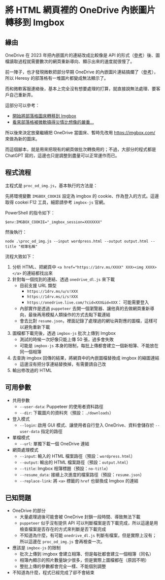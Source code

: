 # 將 HTML 網頁裡的 OneDrive 內嵌圖片轉移到 Imgbox

## 緣由

OneDrive 在 2023 年把內嵌圖片的連結改成比較像是 API 的形式（[參考](https://kheresy.wordpress.com/2023/06/30/onedrive-image-embed-link-changed/)）後、圖檔讀取過程就需要數次的網頁重新導向、顯示出來的速度就很慢了。

前一陣子，也才發現微軟把部分早期 OneDrive 的內嵌圖片連結搞爛了（[參考](https://kheresy.wordpress.com/2025/05/11/some-embed-image-of-onedrive-fail/)），所以 Heresy 的部落格有一堆圖片都變成無法顯示了。

而和微軟客服連絡後，基本上完全沒有想要處理的打算，就直接說無法處理、要客戶自己重新弄。

這部分可以參考：
- [開始將部落格圖床轉移到 Imgbox](https://kheresy.wordpress.com/2025/06/08/convert-embed-image-from-onedrive-to-imgbox/)
- [看來部落格被微軟搞得災情比想像的嚴重…](https://kheresy.wordpress.com/2025/06/24/onedrive-images-in-old-post/)

所以後來決定放棄繼續把 OneDrive 當圖床、暫時先改用 https://imgbox.com/ 來做為新的圖床。

而這個腳本，就是用來把現有的網頁做批次轉換用的；不過，大部分的程式都是 ChatGPT 寫的，這邊也只是調整到盡量可以正常運作而已。

## 程式流程

主程式是 `proc_od_img.js`，基本執行的方法是：

先將環境變數 `IMGBOX_COOKIE` 設定為 imgbox 的 cookie、作為登入的方式。這邊取得 cookei  F12 工具，細節請參考 `imgbox-js` 官網。

PowerShell 的指令如下：

```
$env:IMGBOX_COOKIE="_imgbox_session=XXXXXXX"
```

然後執行：

  ```
  node .\proc_od_img.js --input wordpress.html --output output.html --title "相簿名稱"
  ```

流程大致如下：

1. 分析 HTML、把網頁中 `<a href="https://1drv.ms/XXXX" XXX><img XXXX></a>` 的連結都找出來
2. 針對每一個找到的連結、透過 `onedrive_dl.js` 來下載
   - 目前支援 URL 類型
     - `https://1drv.ms/u/s!XXX`
     - `https://1drv.ms/i/s!XXX`
     - `https://onedrive.live.com/?cid=XXX&id=XXX`： 可能需要登入
   - 內部實作是透過 `puppeteer` 去開一個瀏覽器、讓他真的去做網頁重新導向，最後再用模擬人類操作的方式去點下載連結
   - 會去比對 `resume.json`，裡面記錄了處理過的網址與對應的圖檔，這樣可以避免重新下載
3. 圖檔都下載完後，透過 `imgbox-js` 批次上傳到 Imgbox
   - 測試的時候一次好像只能上傳 50 張，過多會失敗
   - 可能是 `imgbox-js` 本身的限制，每批上傳都會建立一個新相簿、不能放在同一個相簿
4. 去查詢 imgbox 回傳的結果，將網頁中的內嵌圖檔替換成 imgbox 的縮圖連結
   - 這邊沒有把分享連結替換掉，有需要請自己改
5. 輸出修改過的 HTML

## 可用參數

- 共用參數
  - `--user-data`: Puppeteer 的使用者資料路徑
  - `--dir`: 下載圖片的資料夾（預設：`./downloads`）
- 登入模式
  - `--login`: 啟用 GUI 模式、讓使用者自行登入 OneDrive、資料會儲存於 `--user-data` 指定的路徑
- 單檔模式
  - `--url`: 單獨下載一個 OneDrive 連結
- 網頁處理模式
  - `--input`: 輸入的 HTML 檔案路徑（預設：`wordpress.html`）
  - `--output`: 輸出的 HTML 檔案路徑（預設：`output.html`）
  - `--title`: Imgbox 相簿標題（預設：`no-title`）
  - `--resume_data`: 接續上次進度的檔案路徑（預設：`resume.json`）
  - `--replace-link`: 將 `<a>` 標籤的 `href` 也替換成 Imgbox 的連結

## 已知問題

- OneDrive 的部分
  - 大量處理過後可能會被 OneDrive 封鎖一段時間、導致無法下載
  - `puppeteer` 似乎沒有提供 API 可以判斷檔案是否下載完成，所以這邊是用檢查檔案是否存在的方式來判斷是否下載完成
  - 不知道為什麼，有可能 `onedrive_dl.js` 判斷有檔案，但是實際上沒有；所以這邊在 `proc_od_img.js` 會再檢查一次。
- 應該是 `imgbox-js` 的限制
  - 批次上傳到 imgbox 會建立相簿、但是每批都會建立一個相簿（同名）
  - 相簿內顯示的照片數量缺少很多，但是實際上圖檔都在（原因不明）
  - 整批上傳的參數都會完全一樣、不能個別調整
- 不知道為什麼，程式已經完成了卻不會結束